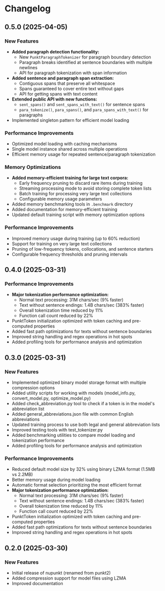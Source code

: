 # Changelog

## 0.5.0 (2025-04-05)

### New Features

- **Added paragraph detection functionality:**
  - New `PunktParagraphTokenizer` for paragraph boundary detection
  - Paragraph breaks identified at sentence boundaries with multiple newlines
  - API for paragraph tokenization with span information
- **Added sentence and paragraph span extraction:**
  - Contiguous spans that preserve all whitespace
  - Spans guaranteed to cover entire text without gaps
  - API for getting spans with text content
- **Extended public API with new functions:**
  - `sent_spans()` and `sent_spans_with_text()` for sentence spans
  - `para_tokenize()`, `para_spans()`, and `para_spans_with_text()` for paragraphs
- Implemented singleton pattern for efficient model loading

### Performance Improvements

- Optimized model loading with caching mechanisms
- Single model instance shared across multiple operations
- Efficient memory usage for repeated sentence/paragraph tokenization

### Memory Optimizations

- **Added memory-efficient training for large text corpora:**
  - Early frequency pruning to discard rare items during training
  - Streaming processing mode to avoid storing complete token lists
  - Batch training for processing very large text collections
  - Configurable memory usage parameters
- Added memory benchmarking tools in `.benchmark` directory
- Added documentation for memory-efficient training
- Updated default training script with memory optimization options

### Performance Improvements

- Improved memory usage during training (up to 60% reduction)
- Support for training on very large text collections
- Pruning of low-frequency tokens, collocations, and sentence starters
- Configurable frequency thresholds and pruning intervals

## 0.4.0 (2025-03-31)

### Performance Improvements

- **Major tokenization performance optimization:**
  - Normal text processing: 31M chars/sec (9% faster)
  - Text without sentence endings: 1.4B chars/sec (383% faster)
  - Overall tokenization time reduced by 11%
  - Function call count reduced by 22%
- PunktToken initialization optimized with token caching and pre-computed properties
- Added fast path optimizations for texts without sentence boundaries
- Improved string handling and regex operations in hot spots
- Added profiling tools for performance analysis and optimization

## 0.3.0 (2025-03-31)

### New Features

- Implemented optimized binary model storage format with multiple compression options
- Added utility scripts for working with models (model_info.py, convert_model.py, optimize_model.py)
- Added check_abbreviation.py tool to check if a token is in the model's abbreviation list
- Added general_abbreviations.json file with common English abbreviations
- Updated training process to use both legal and general abbreviation lists
- Improved testing tools with test_tokenizer.py
- Added benchmarking utilities to compare model loading and tokenization performance
- Added profiling tools for performance analysis and optimization

### Performance Improvements

- Reduced default model size by 32% using binary LZMA format (1.5MB vs 2.2MB)
- Better memory usage during model loading
- Automatic format selection prioritizing the most efficient format
- **Major tokenization performance optimization:**
  - Normal text processing: 31M chars/sec (9% faster)
  - Text without sentence endings: 1.4B chars/sec (383% faster)
  - Overall tokenization time reduced by 11%
  - Function call count reduced by 22%
- PunktToken initialization optimized with token caching and pre-computed properties
- Added fast path optimizations for texts without sentence boundaries
- Improved string handling and regex operations in hot spots

## 0.2.0 (2025-03-30)

### New Features

- Initial release of nupunkt (renamed from punkt2)
- Added compression support for model files using LZMA
- Improved documentation